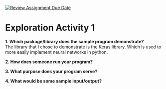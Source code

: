 [![Review Assignment Due Date](https://classroom.github.com/assets/deadline-readme-button-24ddc0f5d75046c5622901739e7c5dd533143b0c8e959d652212380cedb1ea36.svg)](https://classroom.github.com/a/FJiO-WNb)
# Exploration Activity 1

**1. Which package/library does the sample program demonstrate?**
<br>
The library that I chose to demonstrate is the Keras library. Which is used to more easily implement neural networks in python.

**2. How does someone run your program?**



**3. What purpose does your program serve?**



**4. What would be some sample input/output?**
